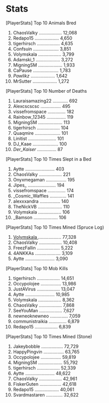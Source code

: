 # Stats

\[PlayerStats] Top 10 Animals Bred

1. ChaosValky .................. 12,068
2. Redapo15 ................... 4,650
3. tigerhirsch .................. 4,635
4. Confsuin .................... 3,851
5. Volymskala .................. 3,799
6. Adamski\_1 ................... 3,272
7. MigningSM ................... 1,933
8. CaPause .................... 1,783
9. _Pawlikz_ ................... 1,642
10. MrSutter ................... 1,272

\[PlayerStats] Top 10 Number of Deaths

1. Lauraisamazing22 ............ 692
2. Alexcscscsc ................ 495
3. vissefromspace .............. 182
4. Rainbow\_12345 ............... 119
5. MigningSM ................... 113
6. tigerhirsch .................. 104
7. Quaqmire .................... 101
8. Linitist ...................... 101
9. DJ\_Kaae .................... 100
10. _Der\_Kaiser_ ............... 87

\[PlayerStats] Top 10 Times Slept in a Bed

1. Aytte ....................... 403
2. ChaosValky .................. 221
3. Onyxmegaman ................ 195
4. Jipes\_ ...................... 194
5. vissefromspace .............. 174
6. \_Cosmic\_Waffles ............. 141
7. alexxxandra ................ 140
8. TheNickVB ................... 110
9. Volymskala .................. 106
10. \_Bamson ................... 106

\[PlayerStats] Top 10 Times Mined (Spruce Log)

1. [Volymskala ](../the-world/towns/sweden-region/northstar/northstar-residents/volymskala.md).................. 77,328
2. ChaosValky .................. 10,408
3. FreezFallin .................. 5,222
4. 4ANKKAs .................... 3,109
5. Aytte ....................... 3,090

\[PlayerStats] Top 10 Mob Kills

1. tigerhirsch .................. 14,651
2. Occypolojee ................ 13,986
3. JustAVirus .................. 13,047
4. Aytte ....................... 10,985
5. Volymskala .................. 8,362
6. ChaosValky .................. 7,868
7. SeeYouMan .................. 7,627
8. newneoknewneo .............. 7,059
9. communistraikia .............. 6,879
10. Redapo15 .................. 6,839

\[PlayerStats] Top 10 Times Mined (Stone)

1. Jakeybobble ................. 72,729
2. HappyPingvin ................ 63,765
3. Occypolojee ................ 59,819
4. MigningSM ................... 55,792
5. tigerhirsch .................. 52,339
6. Aytte ....................... 48,622
7. ChaosValky .................. 42,961
8. FiskerGuten ................. 42,618
9. Redapo15 ................... 40,061
10. Svardmastaren ............. 32,622
